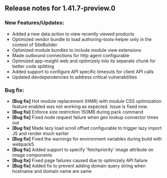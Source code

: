 ## Release notes for 1.41.7-preview.0

### New Features/Updates:

-  Added a new data action to view recently viewed products
-  Optimized vendor bundle to load authoring-tools-helper only in the context of SiteBuilder
-  Optimized module bundles to include module view extensions
-  Made outbound connections for http agent configurable
-  Optimized app-insight web and optimizely into its separate chunk for better code splitting
-  Added support to configure API specific timeouts for client API calls
-  Updated devdependencies to address critical vulnerabilities

### Bug fix:

* **[Bug fix]** Hot module replacement (HMR) with module CSS optimization feature enabled was not working as expected. Issue is fixed now.
* **[Bug fix]** Enforce size restriction 150MB during pack command
* **[Bug fix]** Fixed node request failure when geo lookup connector times out
* **[Bug fix]** Made lazy load scroll offset configurable to trigger lazy import JS and render much earlier
* **[Bug fix]** Fixed the warnings for environment variables during build with webpack5
* **[Bug fix]** Added support to specify 'fetchpriority' image attribute on image components
* **[Bug fix]** Fixed page failures caused due to optimizely API failure
* **[Bug fix]** Added fix to prevent adding domain query string when hostname and domain name are same